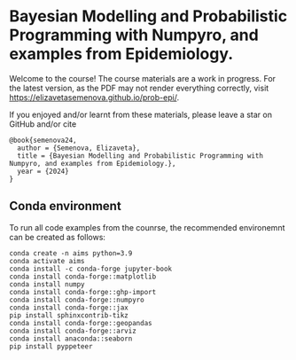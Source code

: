 # Bayesian Modelling and Probabilistic Programming with Numpyro, and examples from Epidemiology.

Welcome to the course! The course materials are a work in progress. For the latest version, as the PDF may not render everything correctly, visit <https://elizavetasemenova.github.io/prob-epi/>.

If you enjoyed and/or learnt from these materials, please leave a star on GitHub and/or cite

```
@book{semenova24,
  author = {Semenova, Elizaveta},
  title = {Bayesian Modelling and Probabilistic Programming with Numpyro, and examples from Epidemiology.},
  year = {2024}
}
```

## Conda environment

To run all code examples from the counrse, the recommended environemnt can be created as follows:

```
conda create -n aims python=3.9
conda activate aims
conda install -c conda-forge jupyter-book
conda install conda-forge::matplotlib
conda install numpy
conda install conda-forge::ghp-import
conda install conda-forge::numpyro
conda install conda-forge::jax
pip install sphinxcontrib-tikz
conda install conda-forge::geopandas
conda install conda-forge::arviz
conda install anaconda::seaborn
pip install pyppeteer
```



```{tableofcontents}
```
